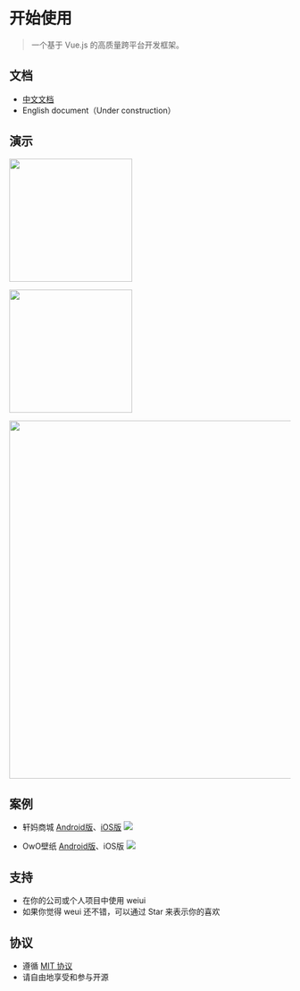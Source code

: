 # 开始使用

> 一个基于 Vue.js 的高质量跨平台开发框架。

## 文档

- [中文文档](https://weiui.app/)
- English document（Under construction）

## 演示

<a href="https://weiui.app/app/android.apk" target="_blank"><img src="https://weiui.app/app/android.png?_t=002" width="220px"></a>

<a href="javascript:alert('没有钱申请开发者账号上架！');"><img src="https://weiui.app/app/ios.png?_t=002" width="220px"></a>

<img src="https://weiui.app/app/demo.png?__=003" width="640px">

## 案例

- 轩妈商城 [Android版](http://wechat2.xuanma.cn/xuanma-2.3.1.apk)、[iOS版](https://itunes.apple.com/cn/app/id1202797032)
<a href="https://weiui.app/cases/xuanma.jpg?__=003" target="_blank"><img src="https://weiui.app/cases/xuanma.jpg?__=003" style="max-height:280px"></a>

- OwO壁纸 [Android版](https://www.coolapk.com/apk/one.owo.app)、iOS版
<a href="https://weiui.app/cases/owo.jpg?__=003" target="_blank"><img src="https://weiui.app/cases/owo.jpg?__=003" style="max-height:280px"></a>

## 支持

* 在你的公司或个人项目中使用 weiui
* 如果你觉得 weui 还不错，可以通过 Star 来表示你的喜欢

## 协议

* 遵循 [MIT 协议](http://opensource.org/licenses/MIT)
* 请自由地享受和参与开源
